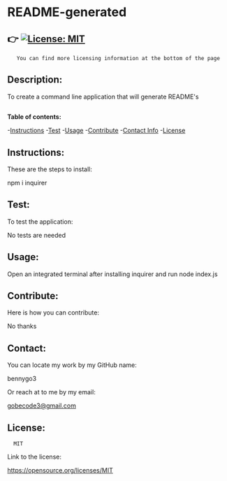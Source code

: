 # **README-generated**

## :point_right: [![License: MIT](https://img.shields.io/badge/License-MIT-yellow.svg)](https://opensource.org/licenses/MIT)
       You can find more licensing information at the bottom of the page           
  
## **Description:** 
  
To create a command line application that will generate README's

## 
**Table of contents:**
  
-[Instructions](#Instructions:)
-[Test](#Test:)
-[Usage](#Usage:)
-[Contribute](#Contribute:)
-[Contact Info](#Contact:)
-[License](#License:)
  
##

## Instructions:

These are the steps to install:

npm i inquirer

## Test:
  
To test the application:

No tests are needed

## Usage:

Open an integrated terminal after installing inquirer and run node index.js

## Contribute:

Here is how you can contribute:
  
No thanks

## Contact:

You can locate my work by my GitHub name:
  
  bennygo3

Or reach at to me by my email:
  
  gobecode3@gmail.com

## License: 
      
      MIT
 
Link to the license:

  https://opensource.org/licenses/MIT
